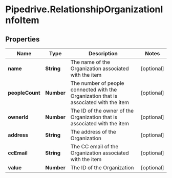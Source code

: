 # Pipedrive.RelationshipOrganizationInfoItem

## Properties

Name | Type | Description | Notes
------------ | ------------- | ------------- | -------------
**name** | **String** | The name of the Organization associated with the item | [optional] 
**peopleCount** | **Number** | The number of people connected with the Organization that is associated with the item | [optional] 
**ownerId** | **Number** | The ID of the owner of the Organization that is associated with the item | [optional] 
**address** | **String** | The address of the Organization | [optional] 
**ccEmail** | **String** | The CC email of the Organization associated with the item | [optional] 
**value** | **Number** | The ID of the Organization | [optional] 


